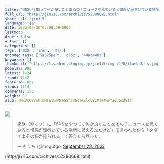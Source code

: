 ```yaml
---
title: "家族「SNSって何か良いことあるの？ニュースを見ていると憎悪が渦巻いている場所に思えるんだけど」→完璧な返しで家族を黙らせてしまうｗｗｗｗ "
full_url: "http://jin115.com/archives/52380668.html"
short_url: "jin115"
language: "ja"
date: 2023-09-30T05:00:09+0900
lastmod: 
draft: false
author: []
categories: []
tags: ['家族', 'sns', 'オレ']
encoded_tags: ['5a625peP', 'c25z', '44Kq44Os']
keywords: []
thumbnail: "https://livedoor.blogimg.jp/jin115/imgs/f/6/f6aebd8d-s.jpg"
popular: 885
latest: 1424
trend: 1442
featured: 897
views: 1714
comments: 153
weight: 8
slug: aHR0cC8vamluMTE1LmNvbS9hcmNoaXZlcy81MjM4MDY2OC5odG1s
---
```


![](https://livedoor.blogimg.jp/jin115/imgs/f/6/f6aebd8d-s.jpg)

<blockquote class='twitter-tweet'><p lang='ja' dir='ltr'>家族（非オタ）に「SNSをやってて何か良いことあるの？ニュースを見ていると憎悪が渦巻いている場所に思えるんだけど」て言われたから「タダでよその猫が見られる」て答えたら黙った。</p>— もぐち (@mogufgo) <a href='https//twitter.com/mogufgo/status/1707216154622853302?ref_src=twsrc%5Etfw'>September 28, 2023</a></blockquote> 

(http//jin115.com/archives/52380668.html)
